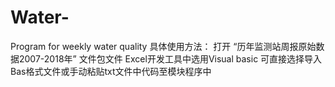 # Water-
Program for weekly water quality
具体使用方法：
打开 “历年监测站周报原始数据2007-2018年” 文件包文件
Excel开发工具中选用Visual basic
可直接选择导入Bas格式文件或手动粘贴txt文件中代码至模块程序中
